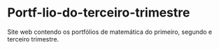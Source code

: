 # Portf-lio-do-terceiro-trimestre
Site web contendo os portfólios de matemática do primeiro, segundo e terceiro trimestre. 

